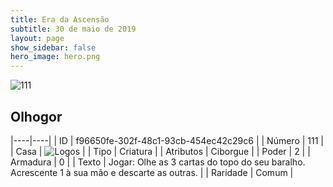 ```yaml
---
title: Era da Ascensão
subtitle: 30 de maio de 2019
layout: page
show_sidebar: false
hero_image: hero.png
---
```


![111](https://cdn.keyforgegame.com/media/card_front/pt/435_111_8F57Q2PV4M2X_pt.png)

## Olhogor

|----|----|
| ID | f96650fe-302f-48c1-93cb-454ec42c29c6 |
| Número | 111 |
| Casa | ![Logos](https://archonarcana.com/images/thumb/c/ce/Logos.png/22px-Logos.png "Logos") |
| Tipo | Criatura |
| Atributos | Ciborgue |
| Poder | 2 |
| Armadura | 0 |
| Texto | Jogar: Olhe as 3 cartas do topo do seu baralho. Acrescente 1 à sua mão e descarte as outras. |
| Raridade | Comum |
